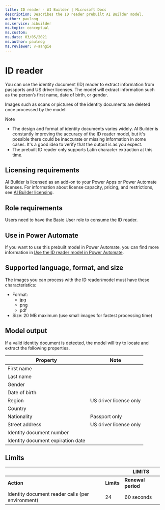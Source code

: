 ```yaml
---
title: ID reader - AI Builder | Microsoft Docs
description: Describes the ID reader prebuilt AI Builder model.
author: paulnog
ms.service: aibuilder
ms.topic: conceptual
ms.custom: 
ms.date: 03/05/2021
ms.author: paulnog
ms.reviewer: v-aangie
---
```


# ID reader

You can use the identity document (ID) reader to extract information from passports and US driver licenses. The model will extract information such as the person’s first name, date of birth, or gender.

Images such as scans or pictures of the identity documents are deleted once processed by the model.

> [!NOTE]
> - The design and format of identity documents varies widely. AI Builder is constantly improving the accuracy of the ID reader model, but it's possible there could be inaccurate or missing information in some cases. It's a good idea to verify that the output is as you expect.
> - The prebuilt ID reader only supports Latin character extraction at this time.

## Licensing requirements

AI Builder is licensed as an add-on to your Power Apps or Power Automate licenses. For information about license capacity, pricing, and restrictions, see [AI Builder licensing](/ai-builder/administer-licensing).

## Role requirements

Users need to have the Basic User role to consume the ID reader.

<!-- **Use in Power Apps** (we’ll light up this section when Power Apps will show the ID reader)
If you want to use this prebuilt model in Power Apps, you use the business card reader component. More information: Use the business card reader component in canvas apps and Use the business card reader component in model-driven apps -->

## Use in Power Automate

If you want to use this prebuilt model in Power Automate, you can find more information in [Use the ID reader model in Power Automate](id-reader.md).

## Supported language, format, and size

The images you can process with the ID reader/model must have these characteristics:

- Format:
    - jpg
    - png
    - pdf
- Size: 20 MB maximum (use small images for fastest processing time)

## Model output

If a valid identity document is detected, the model will try to locate and extract the following properties.

|Property  |Note  |
|---------|---------|
|First name     |         |
|Last name     |         |
|Gender     |         |
|Date of birth     |         |
|Region     | US driver license only        |
|Country     |         |
|Nationality     | Passport only        |
|Street address     | US driver license only        |
|Identity document number     |         |
|Identity document expiration date     |         |

## Limits

|  |  |LIMITS  |
|---------|---------|---------|
|**Action**     |    **Limits**     | **Renewal period**        |
|Identity document reader calls (per environment)    | 24        | 60 seconds        |

